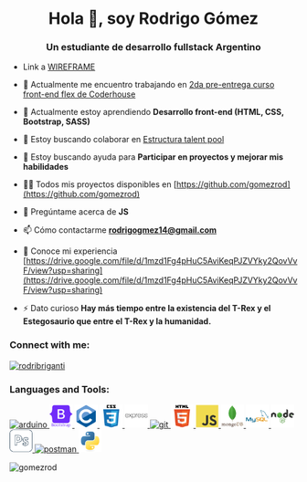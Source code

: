 <h1 align="center">Hola 👋, soy Rodrigo Gómez</h1>
<h3 align="center">Un estudiante de desarrollo fullstack Argentino</h3>

- Link a [WIREFRAME](https://whimsical.com/preentrega1gomezrodrigo-X6jHpPeeL4Wfc1UUjE5NPT)

- 🔭 Actualmente me encuentro trabajando en [2da pre-entrega curso front-end flex de Coderhouse](https://github.com/gomezrod/preEntrega1GomezRodrigo)

- 🌱 Actualmente estoy aprendiendo **Desarrollo front-end (HTML, CSS, Bootstrap, SASS)**

- 👯 Estoy buscando colaborar en [Estructura talent pool](https://github.com/mirandaariel/estructura-talent-pool)

- 🤝 Estoy buscando ayuda para **Participar en proyectos y mejorar mis habilidades**

- 👨‍💻 Todos mis proyectos disponibles en [https://github.com/gomezrod](https://github.com/gomezrod)

- 💬 Pregúntame acerca de **JS**

- 📫 Cómo contactarme **rodrigogmez14@gmail.com**

- 📄 Conoce mi experiencia [https://drive.google.com/file/d/1mzd1Fg4pHuC5AviKeqPJZVYky2QovVvF/view?usp=sharing](https://drive.google.com/file/d/1mzd1Fg4pHuC5AviKeqPJZVYky2QovVvF/view?usp=sharing)

- ⚡ Dato curioso **Hay más tiempo entre la existencia del T-Rex y el Estegosaurio que entre el T-Rex y la humanidad.**

<h3 align="left">Connect with me:</h3>
<p align="left">
<a href="https://instagram.com/rodribriganti" target="blank"><img align="center" src="https://raw.githubusercontent.com/rahuldkjain/github-profile-readme-generator/master/src/images/icons/Social/instagram.svg" alt="rodribriganti" height="30" width="40" /></a>
</p>

<h3 align="left">Languages and Tools:</h3>
<p align="left"> <a href="https://www.arduino.cc/" target="_blank" rel="noreferrer"> <img src="https://cdn.worldvectorlogo.com/logos/arduino-1.svg" alt="arduino" width="40" height="40"/> </a> <a href="https://getbootstrap.com" target="_blank" rel="noreferrer"> <img src="https://raw.githubusercontent.com/devicons/devicon/master/icons/bootstrap/bootstrap-plain-wordmark.svg" alt="bootstrap" width="40" height="40"/> </a> <a href="https://www.cprogramming.com/" target="_blank" rel="noreferrer"> <img src="https://raw.githubusercontent.com/devicons/devicon/master/icons/c/c-original.svg" alt="c" width="40" height="40"/> </a> <a href="https://www.w3schools.com/css/" target="_blank" rel="noreferrer"> <img src="https://raw.githubusercontent.com/devicons/devicon/master/icons/css3/css3-original-wordmark.svg" alt="css3" width="40" height="40"/> </a> <a href="https://expressjs.com" target="_blank" rel="noreferrer"> <img src="https://raw.githubusercontent.com/devicons/devicon/master/icons/express/express-original-wordmark.svg" alt="express" width="40" height="40"/> </a> <a href="https://git-scm.com/" target="_blank" rel="noreferrer"> <img src="https://www.vectorlogo.zone/logos/git-scm/git-scm-icon.svg" alt="git" width="40" height="40"/> </a> <a href="https://www.w3.org/html/" target="_blank" rel="noreferrer"> <img src="https://raw.githubusercontent.com/devicons/devicon/master/icons/html5/html5-original-wordmark.svg" alt="html5" width="40" height="40"/> </a> <a href="https://developer.mozilla.org/en-US/docs/Web/JavaScript" target="_blank" rel="noreferrer"> <img src="https://raw.githubusercontent.com/devicons/devicon/master/icons/javascript/javascript-original.svg" alt="javascript" width="40" height="40"/> </a> <a href="https://www.mongodb.com/" target="_blank" rel="noreferrer"> <img src="https://raw.githubusercontent.com/devicons/devicon/master/icons/mongodb/mongodb-original-wordmark.svg" alt="mongodb" width="40" height="40"/> </a> <a href="https://www.mysql.com/" target="_blank" rel="noreferrer"> <img src="https://raw.githubusercontent.com/devicons/devicon/master/icons/mysql/mysql-original-wordmark.svg" alt="mysql" width="40" height="40"/> </a> <a href="https://nodejs.org" target="_blank" rel="noreferrer"> <img src="https://raw.githubusercontent.com/devicons/devicon/master/icons/nodejs/nodejs-original-wordmark.svg" alt="nodejs" width="40" height="40"/> </a> <a href="https://www.photoshop.com/en" target="_blank" rel="noreferrer"> <img src="https://raw.githubusercontent.com/devicons/devicon/master/icons/photoshop/photoshop-line.svg" alt="photoshop" width="40" height="40"/> </a> <a href="https://postman.com" target="_blank" rel="noreferrer"> <img src="https://www.vectorlogo.zone/logos/getpostman/getpostman-icon.svg" alt="postman" width="40" height="40"/> </a> <a href="https://www.python.org" target="_blank" rel="noreferrer"> <img src="https://raw.githubusercontent.com/devicons/devicon/master/icons/python/python-original.svg" alt="python" width="40" height="40"/> </a> </p>

<p><img align="center" src="https://github-readme-stats.vercel.app/api/top-langs?username=gomezrod&show_icons=true&locale=en&layout=compact" alt="gomezrod" /></p>
